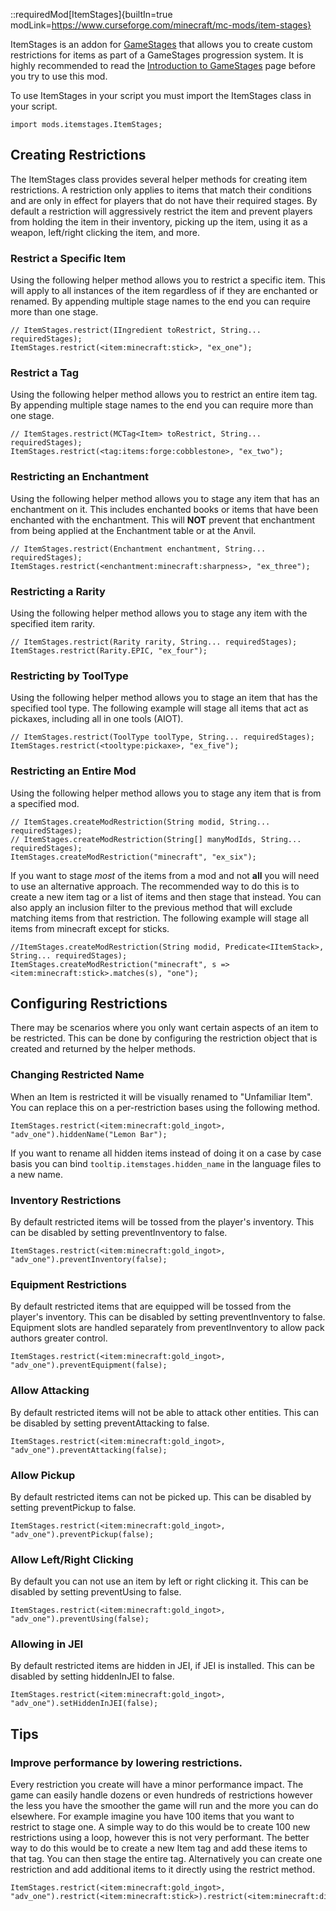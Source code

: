 ::requiredMod[ItemStages]{builtIn=true modLink=https://www.curseforge.com/minecraft/mc-mods/item-stages}

ItemStages is an addon for [GameStages]() that allows you to create custom restrictions for items as part of a GameStages progression system. It is highly recommended to read the [Introduction to GameStages](mods/GameStages/Introduction/) page before you try to use this mod.

To use ItemStages in your script you must import the ItemStages class in your script.

```zenscript
import mods.itemstages.ItemStages;
```

## Creating Restrictions
The ItemStages class provides several helper methods for creating item restrictions. A restriction only applies to items that match their conditions and are only in effect for players that do not have their required stages. By default a restriction will aggressively restrict the item and prevent players from holding the item in their inventory, picking up the item, using it as a weapon, left/right clicking the item, and more.

### Restrict a Specific Item
Using the following helper method allows you to restrict a specific item. This will apply to all instances of the item regardless of if they are enchanted or renamed. By appending multiple stage names to the end you can require more than one stage. 

```zenscript
// ItemStages.restrict(IIngredient toRestrict, String... requiredStages);
ItemStages.restrict(<item:minecraft:stick>, "ex_one");
```

### Restrict a Tag
Using the following helper method allows you to restrict an entire item tag. By appending multiple stage names to the end you can require more than one stage.

```zenscript
// ItemStages.restrict(MCTag<Item> toRestrict, String... requiredStages);
ItemStages.restrict(<tag:items:forge:cobblestone>, "ex_two");
```

### Restricting an Enchantment
Using the following helper method allows you to stage any item that has an enchantment on it. This includes enchanted books or items that have been enchanted with the enchantment. This will **NOT** prevent that enchantment from being applied at the Enchantment table or at the Anvil.

```zenscript
// ItemStages.restrict(Enchantment enchantment, String... requiredStages);
ItemStages.restrict(<enchantment:minecraft:sharpness>, "ex_three");
```

### Restricting a Rarity
Using the following helper method allows you to stage any item with the specified item rarity.

```zenscript
// ItemStages.restrict(Rarity rarity, String... requiredStages);
ItemStages.restrict(Rarity.EPIC, "ex_four");
```

### Restricting by ToolType
Using the following helper method allows you to stage an item that has the specified tool type. The following example will stage all items that act as pickaxes, including all in one tools (AIOT).

```zenscript
// ItemStages.restrict(ToolType toolType, String... requiredStages);
ItemStages.restrict(<tooltype:pickaxe>, "ex_five");
```

### Restricting an Entire Mod
Using the following helper method allows you to stage any item that is from a specified mod. 

```zenscript
// ItemStages.createModRestriction(String modid, String... requiredStages);
// ItemStages.createModRestriction(String[] manyModIds, String... requiredStages);
ItemStages.createModRestriction("minecraft", "ex_six");
```

If you want to stage *most* of the items from a mod and not **all** you will need to use an alternative approach. The recommended way to do this is to create a new item tag or a list of items and then stage that instead. You can also apply an inclusion filter to the previous method that will exclude matching items from that restriction. The following example will stage all items from minecraft except for sticks.

```zenscript
//ItemStages.createModRestriction(String modid, Predicate<IItemStack>, String... requiredStages);
ItemStages.createModRestriction("minecraft", s => <item:minecraft:stick>.matches(s), "one");
```

## Configuring Restrictions
There may be scenarios where you only want certain aspects of an item to be restricted. This can be done by configuring the restriction object that is created and returned by the helper methods.

### Changing Restricted Name
When an Item is restricted it will be visually renamed to "Unfamiliar Item". You can replace this on a per-restriction bases using the following method.

```zenscript
ItemStages.restrict(<item:minecraft:gold_ingot>, "adv_one").hiddenName("Lemon Bar");
```

If you want to rename all hidden items instead of doing it on a case by case basis you can bind `tooltip.itemstages.hidden_name` in the language files to a new name. 

### Inventory Restrictions
By default restricted items will be tossed from the player's inventory. This can be disabled by setting preventInventory to false.

```zenscript
ItemStages.restrict(<item:minecraft:gold_ingot>, "adv_one").preventInventory(false);
```

### Equipment Restrictions
By default restricted items that are equipped will be tossed from the player's inventory. This can be disabled by setting preventInventory to false. Equipment slots are handled separately from preventInventory to allow pack authors greater control.

```zenscript
ItemStages.restrict(<item:minecraft:gold_ingot>, "adv_one").preventEquipment(false);
```

### Allow Attacking
By default restricted items will not be able to attack other entities. This can be disabled by setting preventAttacking to false.

```zenscript
ItemStages.restrict(<item:minecraft:gold_ingot>, "adv_one").preventAttacking(false);
```

### Allow Pickup
By default restricted items can not be picked up. This can be disabled by setting preventPickup to false.

```zenscript
ItemStages.restrict(<item:minecraft:gold_ingot>, "adv_one").preventPickup(false);
```

### Allow Left/Right Clicking
By default you can not use an item by left or right clicking it. This can be disabled by setting preventUsing to false.

```zenscript
ItemStages.restrict(<item:minecraft:gold_ingot>, "adv_one").preventUsing(false);
```

### Allowing in JEI
By default restricted items are hidden in JEI, if JEI is installed. This can be disabled by setting hiddenInJEI to false.

```zenscript
ItemStages.restrict(<item:minecraft:gold_ingot>, "adv_one").setHiddenInJEI(false);
```

## Tips

### Improve performance by lowering restrictions.
Every restriction you create will have a minor performance impact. The game can easily handle dozens or even hundreds of restrictions however the less you have the smoother the game will run and the more you can do elsewhere. For example imagine you have 100 items that you want to restrict to stage one. A simple way to do this would be to create 100 new restrictions using a loop, however this is not very performant. The better way to do this would be to create a new Item tag and add these items to that tag. You can then stage the entire tag. Alternatively you can create one restriction and add additional items to it directly using the restrict method.

```zenscript
ItemStages.restrict(<item:minecraft:gold_ingot>, "adv_one").restrict(<item:minecraft:stick>).restrict(<item:minecraft:diamond>);
```